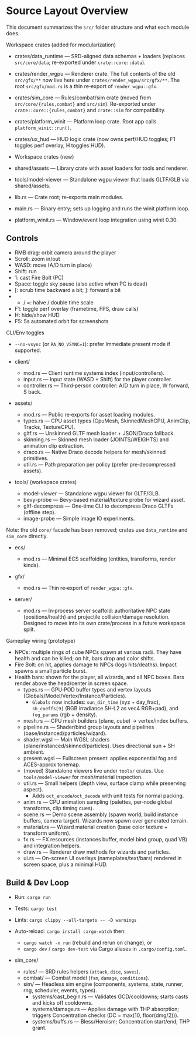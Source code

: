 # Source Layout Overview

This document summarizes the `src/` folder structure and what each module does.

Workspace crates (added for modularization)
- crates/data_runtime — SRD-aligned data schemas + loaders (replaces `src/core/data`; re-exported under `crate::core::data`).
- crates/render_wgpu — Renderer crate. The full contents of the old `src/gfx/**` now live here under `crates/render_wgpu/src/gfx/**`. The root `src/gfx/mod.rs` is a thin re‑export of `render_wgpu::gfx`.
- crates/sim_core — Rules/combat/sim crate (moved from `src/core/{rules,combat}` and `src/sim`). Re-exported under `crate::core::{rules,combat}` and `crate::sim` for compatibility.
- crates/platform_winit — Platform loop crate. Root app calls `platform_winit::run()`.
- crates/ux_hud — HUD logic crate (now owns perf/HUD toggles; F1 toggles perf overlay, H toggles HUD).

- Workspace crates (new)
- shared/assets — Library crate with asset loaders for tools and renderer.
- tools/model-viewer — Standalone wgpu viewer that loads GLTF/GLB via shared/assets.

- lib.rs — Crate root; re‑exports main modules.
- main.rs — Binary entry; sets up logging and runs the winit platform loop.
- platform_winit.rs — Window/event loop integration using winit 0.30.

## Controls
- RMB drag: orbit camera around the player
- Scroll: zoom in/out
- WASD: move (A/D turn in place)
- Shift: run
- 1: cast Fire Bolt (PC)
- Space: toggle sky pause (also active when PC is dead)
- [: scrub time backward a bit; ]: forward a bit
- - / =: halve / double time scale
- F1: toggle perf overlay (frametime, FPS, draw calls)
- H: hide/show HUD
- F5: 5s automated orbit for screenshots

CLI/Env toggles
- `--no-vsync` (or `RA_NO_VSYNC=1`): prefer Immediate present mode if supported.

- client/
  - mod.rs — Client runtime systems index (input/controllers).
  - input.rs — Input state (WASD + Shift) for the player controller.
  - controller.rs — Third‑person controller: A/D turn in place, W forward, S back.

- assets/
  - mod.rs — Public re‑exports for asset loading modules.
  - types.rs — CPU asset types (CpuMesh, SkinnedMeshCPU, AnimClip, Tracks, TextureCPU).
  - gltf.rs — Unskinned GLTF mesh loader + JSON/Draco fallback.
  - skinning.rs — Skinned mesh loader (JOINTS/WEIGHTS) and animation clip extraction.
  - draco.rs — Native Draco decode helpers for mesh/skinned primitives.
  - util.rs — Path preparation per policy (prefer pre‑decompressed assets).

- tools/ (workspace crates)
  - model-viewer — Standalone wgpu viewer for GLTF/GLB.
  - bevy-probe — Bevy‑based material/texture probe for wizard asset.
  - gltf-decompress — One‑time CLI to decompress Draco GLTFs (offline step).
  - image-probe — Simple image IO experiments.

Note: the old `core/` facade has been removed; crates use `data_runtime` and `sim_core` directly.

- ecs/
  - mod.rs — Minimal ECS scaffolding (entities, transforms, render kinds).

- gfx/
  - mod.rs — Thin re‑export of `render_wgpu::gfx`.

- server/
  - mod.rs — In‑process server scaffold: authoritative NPC state (positions/health) and projectile collision/damage resolution. Designed to move into its own crate/process in a future workspace split.

Gameplay wiring (prototype)
- NPCs: multiple rings of cube NPCs spawn at various radii. They have health and can be killed; on hit, bars drop and color shifts.
- Fire Bolt: on hit, applies damage to NPCs (logs hits/deaths). Impact spawns a small particle burst.
- Health bars: shown for the player, all wizards, and all NPC boxes. Bars render above the head/center in screen space.
  - types.rs — GPU‑POD buffer types and vertex layouts (Globals/Model/Vertex/Instance/Particles).
    - `Globals` now includes: `sun_dir_time` (xyz + day_frac), `sh_coeffs[9]` (RGB irradiance SH‑L2 as vec4 RGB+pad), and `fog_params` (rgb + density).
  - mesh.rs — CPU mesh builders (plane, cube) → vertex/index buffers.
  - pipeline.rs — Shader/bind group layouts and pipelines (base/instanced/particles/wizard).
  - shader.wgsl — Main WGSL shaders (plane/instanced/skinned/particles). Uses directional sun + SH ambient.
  - present.wgsl — Fullscreen present: applies exponential fog and ACES-approx tonemap.
  - (moved) Standalone viewers live under `tools/` crates. Use `tools/model-viewer` for mesh/material inspection.
  - util.rs — Small helpers (depth view, surface clamp while preserving aspect).
    - Adds `oct_encode`/`oct_decode` with unit tests for normal packing.
  - anim.rs — CPU animation sampling (palettes, per‑node global transforms, clip timing cues).
  - scene.rs — Demo scene assembly (spawn world, build instance buffers, camera target). Wizards now spawn over generated terrain.
  - material.rs — Wizard material creation (base color texture + transform uniform).
  - fx.rs — FX resources (instances buffer, model bind group, quad VB) and integration helpers.
  - draw.rs — Renderer draw methods for wizards and particles.
  - ui.rs — On-screen UI overlays (nameplates/text/bars) rendered in screen space, plus a minimal HUD.

## Build & Dev Loop
- Run: `cargo run`
- Tests: `cargo test`
- Lints: `cargo clippy --all-targets -- -D warnings`
- Auto-reload: `cargo install cargo-watch` then:
  - `cargo watch -x run` (rebuild and rerun on change), or
  - `cargo dev` / `cargo dev-test` via Cargo aliases in `.cargo/config.toml`.

- sim_core/
  - rules/ — SRD rules helpers (`attack`, `dice`, `saves`).
  - combat/ — Combat model (`fsm`, `damage`, `conditions`).
  - sim/ — Headless sim engine (components, systems, state, runner, rng, scheduler, events, types).
    - systems/cast_begin.rs — Validates GCD/cooldowns; starts casts and kicks off cooldowns.
    - systems/damage.rs — Applies damage with THP absorption; triggers Concentration checks (DC = max(10, floor(dmg/2))).
    - systems/buffs.rs — Bless/Heroism; Concentration start/end; THP grant.
